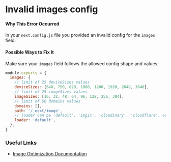 # Invalid images config

#### Why This Error Occurred

In your `next.config.js` file you provided an invalid config for the `images` field.

#### Possible Ways to Fix It

Make sure your `images` field follows the allowed config shape and values:

```js
module.exports = {
  images: {
    // limit of 25 deviceSizes values
    deviceSizes: [640, 750, 828, 1080, 1200, 1920, 2048, 3840],
    // limit of 25 imageSizes values
    imageSizes: [16, 32, 48, 64, 96, 128, 256, 384],
    // limit of 50 domains values
    domains: [],
    path: '/_next/image',
    // loader can be 'default', 'imgix', 'cloudinary', 'cloudflare', or 'akamai'
    loader: 'default',
  },
}
```

### Useful Links

- [Image Optimization Documentation](https://nextjs.org/docs/basic-features/image-optimization)
